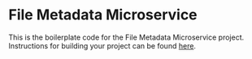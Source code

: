 # File Metadata Microservice

This is the boilerplate code for the File Metadata Microservice project. Instructions for building your project can be found <a href="https://www.freecodecamp.org/learn/back-end-development-and-apis/back-end-development-and-apis-projects/file-metadata-microservice">here</a>.
